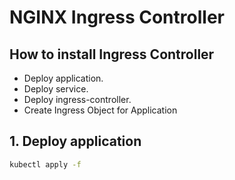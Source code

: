 # NGINX Ingress Controller
## How to install Ingress Controller

- Deploy application.
- Deploy service.
- Deploy ingress-controller.
- Create Ingress Object for Application


## 1. Deploy application
```sh
kubectl apply -f
